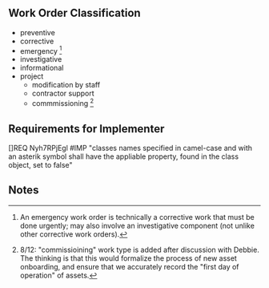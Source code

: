 ## Work Order Classification

* preventive
* corrective
* emergency [^1]
* investigative
* informational
* project
  * modification by staff
  * contractor support 
  * commmissioning [^2]

## Requirements for Implementer

[]REQ Nyh7RPjEgl #IMP "classes names specified in camel-case and with an asterik symbol shall have the appliable property, found in the class object, set to false"

## Notes
[^1]: An emergency work order is technically a corrective work that must be done urgently; may also involve an investigative component (not unlike other corrective work orders).
[^2]: 8/12: "commissioining" work type is added after discussion with Debbie. The thinking is that this would formalize the process of new asset onboarding, and ensure that we accurately record the "first day of operation" of assets. 